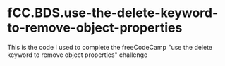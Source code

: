 # fCC.BDS.use-the-delete-keyword-to-remove-object-properties
This is the code I used to complete the freeCodeCamp "use the delete keyword to remove object properties" challenge
